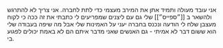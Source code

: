 אני עובד מעולה ותמיד אתן את המירב מעצמי כדי לתת לחברה.
אני צריך לא להתרגש ולהשאר ב [[״ספייס״]] שלי גם עם ליצנים שמפריעים לי
כתבתי את זה ככה כי לקוח מעצבן שלח לי הודעה ונכנס בחברה יעני על האמינות שלי אבל מה שיפה בעבודה שלי הוא ששום דבר לא אמיתי - גם האנשים שאני מדבר איתם הם לא באמת יכולים לפגוע בי.           
